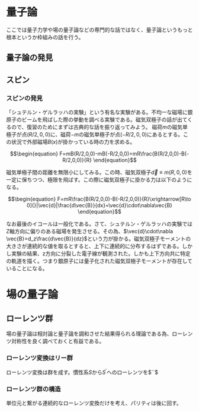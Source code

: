 # 量子論
ここでは量子力学や場の量子論などの専門的な話ではなく、量子論というもっと根本というか枠組みの話を行う。

## 量子論の発見



## スピン
### スピンの発見
「シュテルン・ゲルラッハの実験」という有名な実験がある。不均一な磁場に銀原子のビームを飛ばした際の挙動を調べる実験である。磁気双極子の話が出てくるので、復習のためにまずは古典的な話を振り返ってみよう。
磁荷$`m`$の磁気単極子が点$`(R/2, 0, 0)`$に、磁荷$`-m`$の磁気単極子が点$`(-R/2, 0, 0)`$にあるとする。この状況で外部磁場$`B(x)`$が掛かっている時の力を求める。

$$\begin{equation}
F=mB(R/2,0,0)-mB(-R/2,0,0)=mR\frac{B(R/2,0,0)-B(-R/2,0,0)}{R}
\end{equation}$$

磁気単極子間の距離を無限小にしてみる。この時、磁気双極子$`\vec{d}\equiv m(R,0,0)`$を一定に保ちつつ、極限を飛ばす。この際に磁気双極子に掛かる力は以下のようになる。

$$\begin{equation}
F=mR\frac{B(R/2,0,0)-B(-R/2,0,0)}{R}\xrightarrow[R\to 0]{}|\vec{d}|\frac{d\vec{B}}{dx}=\vec{d}\cdot\nabla\vec{B}
\end{equation}$$

なお最後のイコールは一般化である。さて、シュテルン・ゲルラッハの実験ではZ軸方向に偏りのある磁場を発生させる。その為、$`\vec{d}\cdot\nabla \vec{B}=d_z\frac{d\vec{B}}{dz}`$という力が掛かる。磁気双極子モーメントの大きさが連続的な値を取るとすると、上下に連続的に分布するはずである。しかし実験の結果、z方向に分裂した電子線が観測された。しかも上下方向共に特定の軌道を描く。つまり銀原子には量子化された磁気双極子モーメントが存在していることになる。


# 場の量子論
## ローレンツ群
場の量子論は相対論と量子論を調和させた結果得られる理論である為、ローレンツ対称性を良く調べておくと有益である。

### ローレンツ変換はリー群
ローレンツ変換は群を成す。慣性系$`S`$から$`S^\prime `$へのローレンツを$``$

### ローレンツ群の構造
単位元と繋がる連続的なローレンツ変換だけを考え、パリティは後に回す。
